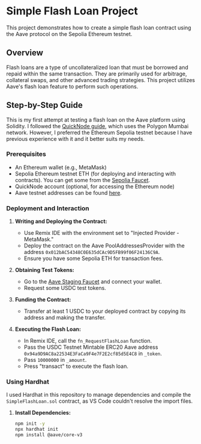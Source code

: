 # Simple Flash Loan Project

This project demonstrates how to create a simple flash loan contract using the Aave protocol on the Sepolia Ethereum testnet.

## Overview

Flash loans are a type of uncollateralized loan that must be borrowed and repaid within the same transaction. They are primarily used for arbitrage, collateral swaps, and other advanced trading strategies. This project utilizes Aave's flash loan feature to perform such operations.

## Step-by-Step Guide

This is my first attempt at testing a flash loan on the Aave platform using Solidity. I followed the [QuickNode guide](https://www.quicknode.com/guides/defi/lending-protocols/how-to-make-a-flash-loan-using-aave), which uses the Polygon Mumbai network. However, I preferred the Ethereum Sepolia testnet because I have previous experience with it and it better suits my needs.

### Prerequisites

- An Ethereum wallet (e.g., MetaMask)
- Sepolia Ethereum testnet ETH (for deploying and interacting with contracts). You can get some from the [Sepolia Faucet](https://faucets.chain.link/sepolia).
- QuickNode account (optional, for accessing the Ethereum node)
- Aave testnet addresses can be found [here](https://docs.aave.com/developers/deployed-contracts/v3-testnet-addresses).

### Deployment and Interaction

1. **Writing and Deploying the Contract:**
   - Use Remix IDE with the environment set to "Injected Provider - MetaMask."
   - Deploy the contract on the Aave PoolAddressesProvider with the address `0x012bAC54348C0E635dCAc9D5FB99f06F24136C9A`.
   - Ensure you have some Sepolia ETH for transaction fees.

2. **Obtaining Test Tokens:**
   - Go to the [Aave Staging Faucet](https://staging.aave.com/faucet/) and connect your wallet.
   - Request some USDC test tokens.

3. **Funding the Contract:**
   - Transfer at least 1 USDC to your deployed contract by copying its address and making the transfer.

4. **Executing the Flash Loan:**
   - In Remix IDE, call the `fn_RequestFlashLoan` function.
   - Pass the USDC Testnet Mintable ERC20 Aave address `0x94a9D9AC8a22534E3FaCa9F4e7F2E2cf85d5E4C8` in `_token`.
   - Pass `10000000` in `_amount`.
   - Press "transact" to execute the flash loan.

### Using Hardhat

I used Hardhat in this repository to manage dependencies and compile the `SimpleFlashLoan.sol` contract, as VS Code couldn't resolve the import files.

1. **Install Dependencies:**

   ```bash
   npm init -y
   npx hardhat init
   npm install @aave/core-v3

   
